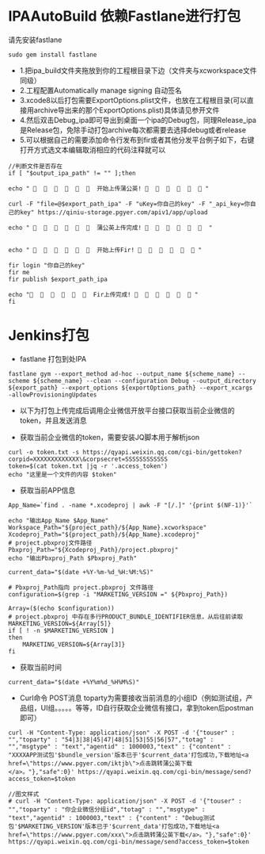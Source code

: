 # IPAAutoBuild 依赖Fastlane进行打包
请先安装fastlane
```
sudo gem install fastlane
```
* 1.把ipa_build文件夹拖放到你的工程根目录下边（文件夹与xcworkspace文件同级）
*  2.工程配置Automatically manage signing 自动签名
*  3.xcode8以后打包需要ExportOptions.plist文件，也放在工程根目录(可以直接用archive导出来的那个ExportOptions.plist)具体请见参开文件
*  4.然后双击Debug_ipa即可导出到桌面一个ipa的Debug包，同理Release_ipa是Release包，免除手动打包archive每次都需要去选择debug或者release
*  5.可以根据自己的需要添加命令行发布到fir或者其他分发平台例子如下，右键打开方式选文本编辑取消相应的代码注释就可以
```objc
//判断文件是否存在
if [ "$output_ipa_path" != "" ];then

echo " 🎉  🎉  🎉  🎉  🎉  🎉  开始上传蒲公英! 🎉  🎉  🎉  🎉  🎉  🎉 "

curl -F "file=@$export_path_ipa" -F "uKey=你自己的key" -F "_api_key=你自己的key" https://qiniu-storage.pgyer.com/apiv1/app/upload

echo " 🎉  🎉  🎉  🎉  🎉  🎉  蒲公英上传完成! 🎉  🎉  🎉  🎉  🎉  🎉  "


echo " 🎉  🎉  🎉  🎉  🎉  🎉  开始上传Fir! 🎉  🎉  🎉  🎉  🎉  🎉 "

fir login "你自己的key"
fir me
fir publish $export_path_ipa
 
echo "🎉  🎉  🎉  🎉  🎉  🎉  Fir上传完成! 🎉  🎉  🎉  🎉  🎉  🎉 "
fi
```

# Jenkins打包
* fastlane 打包到处IPA
```
fastlane gym --export_method ad-hoc --output_name ${scheme_name} --scheme ${scheme_name} --clean --configuration Debug --output_directory ${export_path} --export_options ${exportOptions_path} --export_xcargs -allowProvisioningUpdates

```
 
* 以下为打包上传完成后调用企业微信开放平台接口获取当前企业微信的token，并且发送消息

* 获取当前企业微信的token，需要安装JQ脚本用于解析json
```
curl -o token.txt -s https://qyapi.weixin.qq.com/cgi-bin/gettoken?corpid=XXXXXXXXXXXXX\&corpsecret=SSSSSSSSSSSS
token=$(cat token.txt |jq -r '.access_token')
echo "这里是一个文件的内容 $token"
```
* 获取当前APP信息
```
App_Name=`find . -name *.xcodeproj | awk -F "[/.]" '{print $(NF-1)}'`

echo "输出App_Name $App_Name"
Workspace_Path="${project_path}/${App_Name}.xcworkspace"
Xcodeproj_Path="${project_path}/${App_Name}.xcodeproj"
# project.pbxproj文件路径
Pbxproj_Path="${Xcodeproj_Path}/project.pbxproj"
echo "输出Pbxproj_Path $Pbxproj_Path"

current_data="$(date +%Y-%m-%d_%H:%M:%S)"

# Pbxproj_Path指向 project.pbxproj 文件路径
configuration=$(grep -i "MARKETING_VERSION =" ${Pbxproj_Path})

Array=($(echo $configuration))
# project.pbxproj 中存在多行PRODUCT_BUNDLE_IDENTIFIER信息，从后往前读取
MARKETING_VERSION=${Array[5]}
if [ ! -n $MARKETING_VERSION ]
then
    MARKETING_VERSION=${Array[3]}
fi
```
* 获取当前时间
```
current_data="$(date +%Y%m%d_%H%M%S)"
```
* Curl命令 POST消息 toparty为需要接收当前消息的小组ID（例如测试组，产品组，UI组。。。。。等等，ID自行获取企业微信有接口，拿到token后postman即可）
```
curl -H "Content-Type: application/json" -X POST -d '{"touser" : "","toparty" : "54|3|38|45|47|48|51|53|55|56|57","totag" : "","msgtype" : "text","agentid" : 1000003,"text" : {"content" : "XXXXAPP测试包'$bundle_version'版本已于'$current_data'打包成功,下载地址<a href=\"https://www.pgyer.com/iktjb\">点击跳转蒲公英下载</a>。"},"safe":0}' https://qyapi.weixin.qq.com/cgi-bin/message/send?access_token=$token

//图文样式
# curl -H "Content-Type: application/json" -X POST -d '{"touser" : "","toparty" : "你企业微信分组id","totag" : "","msgtype" : "text","agentid" : 1000003,"text" : {"content" : "Debug测试包'$MARKETING_VERSION'版本已于'$current_data'打包成功,下载地址<a href=\"https://www.pgyer.com/xxx\">点击跳转蒲公英下载</a>。"},"safe":0}' https://qyapi.weixin.qq.com/cgi-bin/message/send?access_token=$token

```
